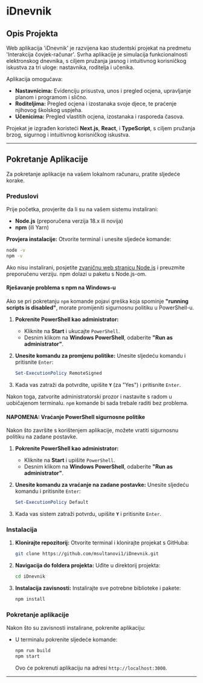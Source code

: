 # iDnevnik

## Opis Projekta

Web aplikacija 'iDnevnik' je razvijena kao studentski projekat na predmetu 'Interakcija čovjek-računar'. Svrha aplikacije je simulacija funkcionalnosti elektronskog dnevnika, s ciljem pružanja jasnog i intuitivnog korisničkog iskustva za tri uloge: nastavnika, roditelja i učenika.

Aplikacija omogućava:
- **Nastavnicima:** Evidenciju prisustva, unos i pregled ocjena, upravljanje planom i programom i slično.
- **Roditeljima:** Pregled ocjena i izostanaka svoje djece, te praćenje njihovog školskog uspjeha.
- **Učenicima:** Pregled vlastitih ocjena, izostanaka i rasporeda časova.

Projekat je izgrađen koristeći **Next.js**, **React**, i **TypeScript**, s ciljem pružanja brzog, sigurnog i intuitivnog korisničkog iskustva.

---

## Pokretanje Aplikacije

Za pokretanje aplikacije na vašem lokalnom računaru, pratite sljedeće korake.

### Preduslovi

Prije početka, provjerite da li su na vašem sistemu instalirani:
- **Node.js** (preporučena verzija 18.x ili novija)
- **npm** (ili Yarn)

**Provjera instalacije:**
Otvorite terminal i unesite sljedeće komande:

```bash
node -v
npm -v
```

Ako nisu instalirani, posjetite [zvaničnu web stranicu Node.js](https://nodejs.org/en) i preuzmite preporučenu verziju. npm dolazi u paketu s Node.js-om.

#### Rješavanje problema s npm na Windows-u

Ako se pri pokretanju `npm` komande pojavi greška koja spominje **"running scripts is disabled"**, morate promijeniti sigurnosnu politiku u PowerShell-u.

1.  **Pokrenite PowerShell kao administrator:**
    * Kliknite na **Start** i ukucajte `PowerShell`.
    * Desnim klikom na **Windows PowerShell**, odaberite **"Run as administrator"**.

2.  **Unesite komandu za promjenu politike:**
    Unesite sljedeću komandu i pritisnite `Enter`:
    ```powershell
    Set-ExecutionPolicy RemoteSigned
    ```

3.  Kada vas zatraži da potvrdite, upišite **`Y`** (za "Yes") i pritisnite `Enter`.

Nakon toga, zatvorite administratorski prozor i nastavite s radom u uobičajenom terminalu. `npm` komande bi sada trebale raditi bez problema.

#### NAPOMENA: Vraćanje PowerShell sigurnosne politike

Nakon što završite s korištenjem aplikacije, možete vratiti sigurnosnu politiku na zadane postavke.

1.  **Pokrenite PowerShell kao administrator:**
    * Kliknite na **Start** i upišite `PowerShell`.
    * Desnim klikom na **Windows PowerShell**, odaberite **"Run as administrator"**.

2.  **Unesite komandu za vraćanje na zadane postavke:**
    Unesite sljedeću komandu i pritisnite `Enter`:

    ```powershell
    Set-ExecutionPolicy Default
    ```

3.  Kada vas sistem zatraži potvrdu, upišite **`Y`** i pritisnite `Enter`.

### Instalacija

1.  **Klonirajte repozitorij:**
    Otvorite terminal i klonirajte projekat s GitHuba:

    ```bash
    git clone https://github.com/msultanovi1/iDnevnik.git
    ```

2.  **Navigacija do foldera projekta:**
    Uđite u direktorij projekta:

    ```bash
    cd iDnevnik
    ```

3.  **Instalacija zavisnosti:**
    Instalirajte sve potrebne biblioteke i pakete:

    ```bash
    npm install
    ```

### Pokretanje aplikacije

Nakon što su zavisnosti instalirane, pokrenite aplikaciju:

- U terminalu pokrenite sljedeće komande:

    ```bash
    npm run build
    npm start
    ```

    Ovo će pokrenuti aplikaciju na adresi `http://localhost:3000`.

---
